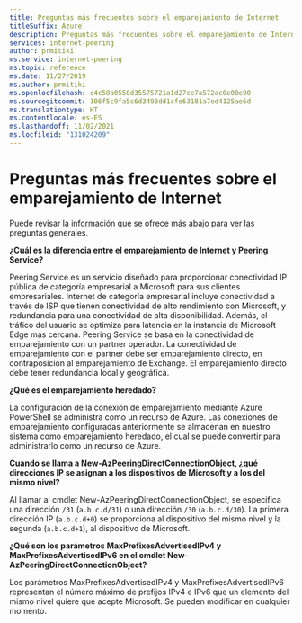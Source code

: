 ```yaml
---
title: Preguntas más frecuentes sobre el emparejamiento de Internet
titleSuffix: Azure
description: Preguntas más frecuentes sobre el emparejamiento de Internet
services: internet-peering
author: prmitiki
ms.service: internet-peering
ms.topic: reference
ms.date: 11/27/2019
ms.author: prmitiki
ms.openlocfilehash: c4c58a0550d35575721a1d27ce7a572ac0e00e90
ms.sourcegitcommit: 106f5c9fa5c6d3498dd1cfe63181a7ed4125ae6d
ms.translationtype: HT
ms.contentlocale: es-ES
ms.lasthandoff: 11/02/2021
ms.locfileid: "131024209"
---
```

# <a name="internet-peering---faqs"></a>Preguntas más frecuentes sobre el emparejamiento de Internet

Puede revisar la información que se ofrece más abajo para ver las preguntas generales.

**¿Cuál es la diferencia entre el emparejamiento de Internet y Peering Service?**

Peering Service es un servicio diseñado para proporcionar conectividad IP pública de categoría empresarial a Microsoft para sus clientes empresariales. Internet de categoría empresarial incluye conectividad a través de ISP que tienen conectividad de alto rendimiento con Microsoft, y redundancia para una conectividad de alta disponibilidad. Además, el tráfico del usuario se optimiza para latencia en la instancia de Microsoft Edge más cercana. Peering Service se basa en la conectividad de emparejamiento con un partner operador. La conectividad de emparejamiento con el partner debe ser emparejamiento directo, en contraposición al emparejamiento de Exchange. El emparejamiento directo debe tener redundancia local y geográfica.

**¿Qué es el emparejamiento heredado?**

La configuración de la conexión de emparejamiento mediante Azure PowerShell se administra como un recurso de Azure. Las conexiones de emparejamiento configuradas anteriormente se almacenan en nuestro sistema como emparejamiento heredado, el cual se puede convertir para administrarlo como un recurso de Azure.

**Cuando se llama a New-AzPeeringDirectConnectionObject, ¿qué direcciones IP se asignan a los dispositivos de Microsoft y a los del mismo nivel?**

Al llamar al cmdlet New-AzPeeringDirectConnectionObject, se especifica una dirección `/31` (`a.b.c.d/31`) o una dirección `/30` (`a.b.c.d/30`). La primera dirección IP (`a.b.c.d+0`) se proporciona al dispositivo del mismo nivel y la segunda (`a.b.c.d+1`), al dispositivo de Microsoft.

**¿Qué son los parámetros MaxPrefixesAdvertisedIPv4 y MaxPrefixesAdvertisedIPv6 en el cmdlet New-AzPeeringDirectConnectionObject?**

Los parámetros MaxPrefixesAdvertisedIPv4 y MaxPrefixesAdvertisedIPv6 representan el número máximo de prefijos IPv4 e IPv6 que un elemento del mismo nivel quiere que acepte Microsoft. Se pueden modificar en cualquier momento.